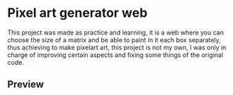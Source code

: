 # Pixel art generator web
This project was made as practice and learning, it is a web where you can choose the size of a matrix and be able to paint in it each box separately, thus achieving to make pixelart art, this project is not my own, I was only in charge of improving certain aspects and fixing some things of the original code.
## Preview
